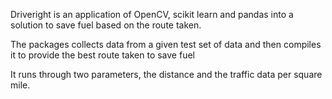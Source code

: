 Driveright is an application of OpenCV, scikit learn and pandas into a solution to save fuel based on the route taken.

The packages collects data from a given test set of data and then compiles it to provide the best route taken to save fuel

It runs through two parameters, the distance and the traffic data per square mile.
